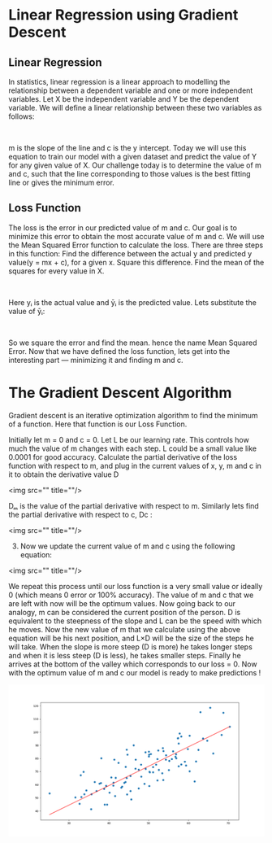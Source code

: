 # Linear Regression using Gradient Descent

## Linear Regression

In statistics, linear regression is a linear approach to modelling the relationship between a dependent variable and one or more independent variables. Let X be the independent variable and Y be the dependent variable. We will define a linear relationship between these two variables as follows:

<img src="https://miro.medium.com/max/600/1*p3LTR6GB6g2MpRZzE5JIxw.png" title=""/>


<img src="https://miro.medium.com/max/712/1*ETn5o9GRaF8ZK6wIHvGrJQ.gif" title=""/>

m is the slope of the line and c is the y intercept. Today we will use this equation to train our model with a given dataset and predict the value of Y for any given value of X. Our challenge today is to determine the value of m and c, such that the line corresponding to those values is the best fitting line or gives the minimum error.

## Loss Function
The loss is the error in our predicted value of m and c. Our goal is to minimize this error to obtain the most accurate value of m and c.
We will use the Mean Squared Error function to calculate the loss. There are three steps in this function:
Find the difference between the actual y and predicted y value(y = mx + c), for a given x.
Square this difference.
Find the mean of the squares for every value in X.

<img src="https://miro.medium.com/max/600/1*_y5QA1yF4w6LDDRxfTt6GA.jpeg" title=""/>

Here yᵢ is the actual value and ȳᵢ is the predicted value. Lets substitute the value of ȳᵢ:

<img src="https://miro.medium.com/max/800/1*3cpC7oHy4IbH3o3Jc-ygVw.jpeg" title=""/>

So we square the error and find the mean. hence the name Mean Squared Error. Now that we have defined the loss function, lets get into the interesting part — minimizing it and finding m and c.


# The Gradient Descent Algorithm
Gradient descent is an iterative optimization algorithm to find the minimum of a function. Here that function is our Loss Function.

Initially let m = 0 and c = 0. Let L be our learning rate. This controls how much the value of m changes with each step. L could be a small value like 0.0001 for good accuracy.
Calculate the partial derivative of the loss function with respect to m, and plug in the current values of x, y, m and c in it to obtain the derivative value D

<img src="<img src="https://miro.medium.com/max/600/1*_y5QA1yF4w6LDDRxfTt6GA.jpeg" title=""/>" title=""/>

Dₘ is the value of the partial derivative with respect to m. Similarly lets find the partial derivative with respect to c, Dc :

<img src="<img src="https://miro.medium.com/max/600/1*rj09w2TcBxnHPtQ0oq4ehA.jpeg" title=""/>" title=""/>

3. Now we update the current value of m and c using the following equation:

<img src="<img src="https://miro.medium.com/max/600/1*JDcHqFK8jLcgQu1cj2XuVQ.jpeg" title=""/>" title=""/>


We repeat this process until our loss function is a very small value or ideally 0 (which means 0 error or 100% accuracy). The value of m and c that we are left with now will be the optimum values.
Now going back to our analogy, m can be considered the current position of the person. D is equivalent to the steepness of the slope and L can be the speed with which he moves. Now the new value of m that we calculate using the above equation will be his next position, and L×D will be the size of the steps he will take. When the slope is more steep (D is more) he takes longer steps and when it is less steep (D is less), he takes smaller steps. Finally he arrives at the bottom of the valley which corresponds to our loss = 0.
Now with the optimum value of m and c our model is ready to make predictions !




<img src="Figure_1.png" title=""/>




